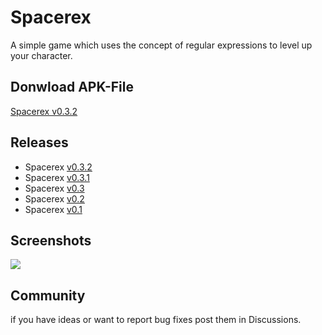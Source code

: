 # Spacerex
A simple game which uses the concept of regular expressions to level up your character.

## Donwload APK-File
[Spacerex v0.3.2](https://github.com/prietzem/spacerex/releases/download/v0.3.2/Spacerex.apk)

## Releases
* Spacerex [v0.3.2](https://github.com/prietzem/spacerex/releases/tag/v0.3.2)
* Spacerex [v0.3.1](https://github.com/prietzem/spacerex/releases/tag/v0.3.1)
* Spacerex [v0.3](https://github.com/prietzem/spacerex/releases/tag/v0.3)
* Spacerex [v0.2](https://github.com/prietzem/spacerex/releases/tag/v0.2)
* Spacerex [v0.1](https://github.com/prietzem/spacerex/releases/tag/v0.1)

## Screenshots
![](https://github.com/prietzem/spacerex/assets/57572233/fa94be2e-9969-4ece-8660-b44cd73b8b4a)

## Community
if you have ideas or want to report bug fixes post them in Discussions.
